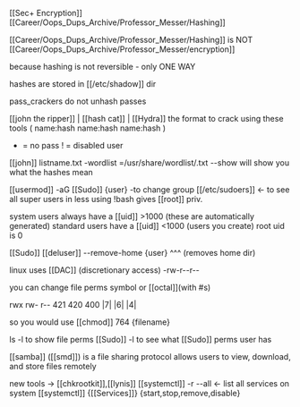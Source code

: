 

[[Sec+ Encryption]]
[[Career/Oops_Dups_Archive/Professor_Messer/Hashing]]

[[Career/Oops_Dups_Archive/Professor_Messer/Hashing]] is NOT [[Career/Oops_Dups_Archive/Professor_Messer/encryption]]

because hashing is not reversible - only ONE WAY

hashes are stored in [[/etc/shadow]] dir

pass_crackers do not unhash passes

[[john the ripper]] | [[hash cat]] | [[Hydra]]
the format to crack using these tools
(
name:hash
name:hash
name:hash
)
* = no pass
! = disabled user

[[john]] listname.txt -wordlist =/usr/share/wordlist/.txt
	--show will show you what the hashes mean

[[usermod]] -aG [[Sudo]] {user} -to change group
[[/etc/sudoers]] <- to see all super users
in less using !bash gives [[root]] priv.

system users always have a [[uid]] >1000 (these are automatically generated)
standard users have a [[uid]] <1000 (users you create)
root uid is 0

[[Sudo]] [[deluser]] --remove-home {user}
^^^
(removes home dir)

linux uses [[DAC]] (discretionary access)
-rw-r--r--

you can change file perms symbol or [[octal]](with #s)

rwx rw- r--
421 420 400
|7| |6| |4|

so you would use [[chmod]] 764 {filename}

ls -l to show file perms
[[Sudo]] -l to see what [[Sudo]] perms user has

[[samba]] ([[smd]]) is a file sharing protocol allows users to view, download, and store files remotely

new tools -> [[chkrootkit]],[[lynis]]
[[systemctl]] -r --all <- list all services on system
[[systemctl]] {[[Services]]} {start,stop,remove,disable}